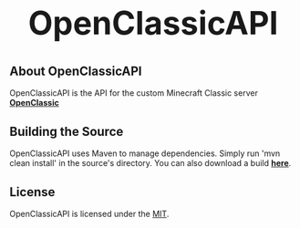 <b><center><h1>OpenClassicAPI</h></center></b>
==========



<b>About OpenClassicAPI</b>
--------

OpenClassicAPI is the API for the custom Minecraft Classic server <b>[OpenClassic](http://github.com/Steveice10/OpenClassic/)</b>


<b>Building the Source</b>
--------

OpenClassicAPI uses Maven to manage dependencies. Simply run 'mvn clean install' in the source's directory. You can also download a build <b>[here](http://ci.spacebase.ch/job/OpenClassicAPI/)</b>.


<b>License</b>
---------

OpenClassicAPI is licensed under the [MIT](http://www.opensource.org/licenses/mit-license.html).
